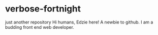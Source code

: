 # verbose-fortnight
just another repository
Hi humans, Edzie here!
A newbie to github. I am a budding front end web developer.
